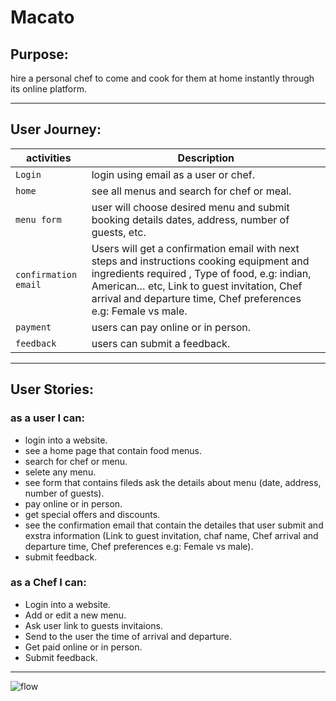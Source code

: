 # Macato

## Purpose: 

 hire a personal chef to come and cook for them at home instantly through its online platform.

---
## User Journey: 

| activities | Description |
| --- | --- |
| `Login` | login using email as a user or chef.|
| `home` | see all menus and search for chef or meal.|
| `menu form` | user will choose desired menu and submit booking details dates, address, number of guests, etc.|
| `confirmation email` | Users will get a confirmation email with next steps and instructions cooking equipment and ingredients required , Type of food, e.g: indian, American… etc, Link to guest invitation, Chef arrival and departure time, Chef preferences e.g: Female vs male.|
| `payment` | users can pay online or in person.|
| `feedback` | users can submit a feedback. |

---
## User Stories:
### as a user I can:
- login into a website.
- see a home page that contain food menus.
- search for chef or menu.
- selete any menu.
- see form that contains fileds ask the details about   menu (date, address, number of guests).
- pay online or in person.
- get special offers and discounts.
- see the confirmation email that contain the detailes that user submit and exstra information (Link to guest invitation, chaf name, Chef arrival and departure time, Chef preferences e.g: Female vs male).
- submit feedback.

### as a Chef I can:
- Login into a website.
- Add or edit a new menu.
- Ask user link to guests invitaions.
- Send to the user the time of arrival and departure.
- Get paid online or in person.
- Submit feedback.
---

![flow](https://user-images.githubusercontent.com/91392542/169707370-e3d121cc-aded-4984-9ed4-3800bb8b7306.png)
